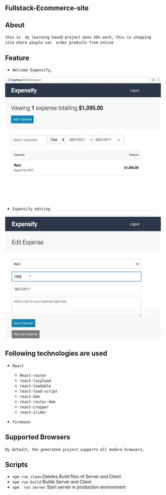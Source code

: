 ## Fullstack-Ecommerce-site

## About

 `this is  my learning based project done 50% work, this is shopping site where people can  order products from online `
 

## Feature
- `Welcome Expensify,`
<img src="src/assets/expensify.png" width="800" height="400">

- `Expensify editing`
<img src="src/assets/expensify2.png" width="800" height="400">

## Following technologies are used

- `React`
  - `React-router`
  - `react-lazyload`
  - `react-loadable`
  - `react-load-script`
  - `react-dom`
  - `react-router-dom`
  - `react-cropper`
   - `react-slider`


- `Firebase`

  
 
     

## Supported Browsers

`By default, the generated project supports all modern browsers.`  
   

## Scripts

- `npm run clean` Deletes Build files of Server and Client
- `npm run build` Builds Server and Client
- `npm  run server` Start server in production environment


                                                                                                                                                                                                                                                                                                                                                                     
